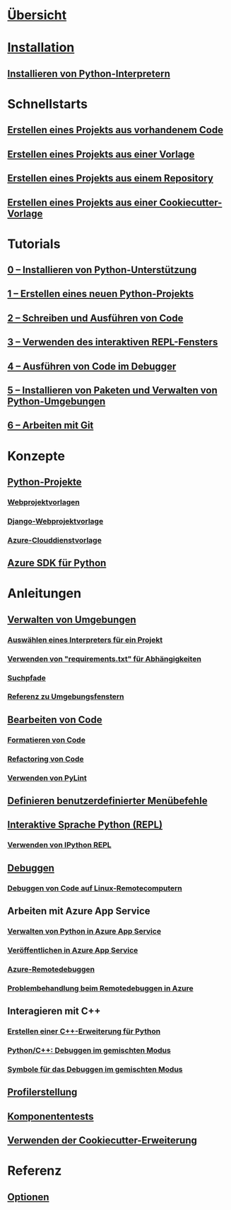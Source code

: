 # [Übersicht](overview-of-python-tools-for-visual-studio.md)
# [Installation](installing-python-support-in-visual-studio.md)
## [Installieren von Python-Interpretern](installing-python-interpreters.md)
# Schnellstarts
## [Erstellen eines Projekts aus vorhandenem Code](quickstart-01-project-from-existing.md)
## [Erstellen eines Projekts aus einer Vorlage](quickstart-02-python-in-visual-studio-project-from-template.md)
## [Erstellen eines Projekts aus einem Repository](quickstart-03-python-in-visual-studio-project-from-repository.md)
## [Erstellen eines Projekts aus einer Cookiecutter-Vorlage](quickstart-04-python-in-visual-studio-project-from-cookiecutter.md)
# Tutorials
## [0 – Installieren von Python-Unterstützung](tutorial-working-with-python-in-visual-studio-step-00-installation.md)
## [1 – Erstellen eines neuen Python-Projekts](tutorial-working-with-python-in-visual-studio-step-01-create-project.md)
## [2 – Schreiben und Ausführen von Code](tutorial-working-with-python-in-visual-studio-step-02-writing-code.md)
## [ 3 – Verwenden des interaktiven REPL-Fensters](tutorial-working-with-python-in-visual-studio-step-03-interactive-repl.md)
## [4 – Ausführen von Code im Debugger](tutorial-working-with-python-in-visual-studio-step-04-debugging.md)
## [5 – Installieren von Paketen und Verwalten von Python-Umgebungen](tutorial-working-with-python-in-visual-studio-step-05-installing-packages.md)
## [6 – Arbeiten mit Git](tutorial-working-with-python-in-visual-studio-step-06-working-with-git.md)
# Konzepte
## [Python-Projekte](managing-python-projects-in-visual-studio.md)
### [Webprojektvorlagen](python-web-application-project-templates.md)
### [Django-Webprojektvorlage](python-django-web-application-project-template.md)
### [Azure-Clouddienstvorlage](python-azure-cloud-service-project-template.md)
## [Azure SDK für Python](azure-sdk-for-python.md)
# Anleitungen
## [Verwalten von Umgebungen](managing-python-environments-in-visual-studio.md)
### [Auswählen eines Interpreters für ein Projekt](selecting-a-python-environment-for-a-project.md)
### [Verwenden von "requirements.txt" für Abhängigkeiten](managing-required-packages-with-requirements-txt.md)
### [Suchpfade](search-paths.md)
### [Referenz zu Umgebungsfenstern](python-environments-window-tab-reference.md)
## [Bearbeiten von Code](editing-python-code-in-visual-studio.md)
### [Formatieren von Code](formatting-python-code.md)
### [Refactoring von Code](refactoring-python-code.md)
### [Verwenden von PyLint](linting-python-code.md)
## [Definieren benutzerdefinierter Menübefehle](defining-custom-python-project-commands.md)
## [Interaktive Sprache Python (REPL)](python-interactive-repl-in-visual-studio.md)
### [Verwenden von IPython REPL](interactive-repl-ipython.md)
## [Debuggen](debugging-python-in-visual-studio.md)
### [Debuggen von Code auf Linux-Remotecomputern](debugging-python-code-on-remote-linux-machines.md)
## Arbeiten mit Azure App Service
### [Verwalten von Python in Azure App Service](managing-python-on-azure-app-service.md)
### [Veröffentlichen in Azure App Service](publishing-python-web-applications-to-azure-from-visual-studio.md)
### [Azure-Remotedebuggen](debugging-remote-python-code-on-azure.md)
### [Problembehandlung beim Remotedebuggen in Azure](debugging-remote-python-code-on-azure-troubleshooting.md)
## Interagieren mit C++
### [Erstellen einer C++-Erweiterung für Python](working-with-c-cpp-python-in-visual-studio.md)
### [Python/C++: Debuggen im gemischten Modus](debugging-mixed-mode-c-cpp-python-in-visual-studio.md)
### [Symbole für das Debuggen im gemischten Modus](debugging-symbols-for-mixed-mode-c-cpp-python.md)
## [Profilerstellung](profiling-python-code-in-visual-studio.md)
## [Komponententests](unit-testing-python-in-visual-studio.md)
## [Verwenden der Cookiecutter-Erweiterung](using-python-cookiecutter-templates.md)
# Referenz
## [Optionen](python-support-options-and-settings-in-visual-studio.md)
